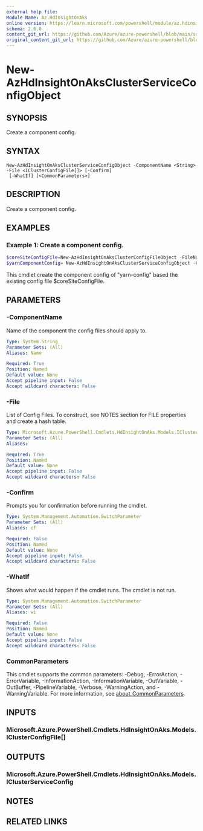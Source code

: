 ```yaml
---
external help file: 
Module Name: Az.HdInsightOnAks
online version: https://learn.microsoft.com/powershell/module/az.hdinsightonaks/New-AzHdInsightOnAksClusterServiceConfigObject
schema: 2.0.0
content_git_url: https://github.com/Azure/azure-powershell/blob/main/src/HdInsightOnAks/HdInsightOnAks/help/New-AzHdInsightOnAksClusterServiceConfigObject.md
original_content_git_url: https://github.com/Azure/azure-powershell/blob/main/src/HdInsightOnAks/HdInsightOnAks/help/New-AzHdInsightOnAksClusterServiceConfigObject.md
---
```


# New-AzHdInsightOnAksClusterServiceConfigObject

## SYNOPSIS
Create a component config.

## SYNTAX

```
New-AzHdInsightOnAksClusterServiceConfigObject -ComponentName <String> -File <IClusterConfigFile[]> [-Confirm]
 [-WhatIf] [<CommonParameters>]
```

## DESCRIPTION
Create a component config.

## EXAMPLES

### Example 1: Create a component config.
```powershell
$coreSiteConfigFile=New-AzHdInsightOnAksClusterConfigFileObject -FileName "core-site.xml" -Value @{"fs.defaultFS"="abfs://testcontainer@$teststorage.dfs.core.windows.net"}
$yarnComponentConfig= New-AzHdInsightOnAksClusterServiceConfigObject -ComponentName "yarn-config" -File $coreSiteConfigFile
```

This cmdlet create the component config of "yarn-config" based the existing config file $coreSiteConfigFile.

## PARAMETERS

### -ComponentName
Name of the component the config files should apply to.

```yaml
Type: System.String
Parameter Sets: (All)
Aliases: Name

Required: True
Position: Named
Default value: None
Accept pipeline input: False
Accept wildcard characters: False
```

### -File
List of Config Files.
To construct, see NOTES section for FILE properties and create a hash table.

```yaml
Type: Microsoft.Azure.PowerShell.Cmdlets.HdInsightOnAks.Models.IClusterConfigFile[]
Parameter Sets: (All)
Aliases:

Required: True
Position: Named
Default value: None
Accept pipeline input: False
Accept wildcard characters: False
```

### -Confirm
Prompts you for confirmation before running the cmdlet.

```yaml
Type: System.Management.Automation.SwitchParameter
Parameter Sets: (All)
Aliases: cf

Required: False
Position: Named
Default value: None
Accept pipeline input: False
Accept wildcard characters: False
```

### -WhatIf
Shows what would happen if the cmdlet runs.
The cmdlet is not run.

```yaml
Type: System.Management.Automation.SwitchParameter
Parameter Sets: (All)
Aliases: wi

Required: False
Position: Named
Default value: None
Accept pipeline input: False
Accept wildcard characters: False
```

### CommonParameters
This cmdlet supports the common parameters: -Debug, -ErrorAction, -ErrorVariable, -InformationAction, -InformationVariable, -OutVariable, -OutBuffer, -PipelineVariable, -Verbose, -WarningAction, and -WarningVariable. For more information, see [about_CommonParameters](http://go.microsoft.com/fwlink/?LinkID=113216).

## INPUTS

### Microsoft.Azure.PowerShell.Cmdlets.HdInsightOnAks.Models.IClusterConfigFile[]

## OUTPUTS

### Microsoft.Azure.PowerShell.Cmdlets.HdInsightOnAks.Models.IClusterServiceConfig

## NOTES

## RELATED LINKS

